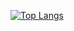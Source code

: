 [![Top Langs](https://github-readme-stats-git-masterrstaa-rickstaa.vercel.app/api/top-langs/?username=denguledansker&theme=shadow-red)](https://github.com/denguledansker/github-readme-stats)

